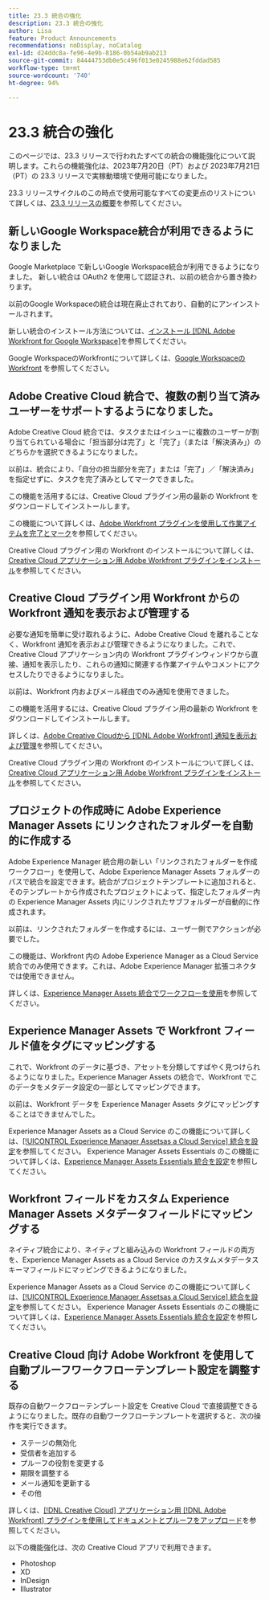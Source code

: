 ```yaml
---
title: 23.3 統合の強化
description: 23.3 統合の強化
author: Lisa
feature: Product Announcements
recommendations: noDisplay, noCatalog
exl-id: d24ddc8a-fe96-4e9b-8186-0b54ab9ab213
source-git-commit: 84444753db0e5c496f013e0245988e62fddad585
workflow-type: tm+mt
source-wordcount: '740'
ht-degree: 94%

---
```


# 23.3 統合の強化

このページでは、23.3 リリースで行われたすべての統合の機能強化について説明します。これらの機能強化は、2023年7月20日（PT）および 2023年7月21日（PT）の 23.3 リリースで実稼動環境で使用可能になりました。

23.3 リリースサイクルのこの時点で使用可能なすべての変更点のリストについて詳しくは、[23.3 リリースの概要](/help/quicksilver/product-announcements/product-releases/23.3-release-activity/23-3-release-overview.md)を参照してください。

## 新しいGoogle Workspace統合が利用できるようになりました

Google Marketplace で新しいGoogle Workspace統合が利用できるようになりました。 新しい統合は OAuth2 を使用して認証され、以前の統合から置き換わります。

以前のGoogle Workspaceの統合は現在廃止されており、自動的にアンインストールされます。

新しい統合のインストール方法については、[インストール [!DNL Adobe Workfront for Google Workspace]](/help/quicksilver/workfront-integrations-and-apps/workfront-for-g-suite/install-workfront-for-gsuite.md)を参照してください。

Google WorkspaceのWorkfrontについて詳しくは、[Google WorkspaceのWorkfront](/help/quicksilver/workfront-integrations-and-apps/workfront-for-g-suite/workfront-for-gsuite.md) を参照してください。

## Adobe Creative Cloud 統合で、複数の割り当て済みユーザーをサポートするようになりました。

Adobe Creative Cloud 統合では、タスクまたはイシューに複数のユーザーが割り当てられている場合に「担当部分は完了」と「完了」（または「解決済み」）のどちらかを選択できるようになりました。

以前は、統合により、「自分の担当部分を完了」または「完了」／「解決済み」を指定せずに、タスクを完了済みとしてマークできました。

この機能を活用するには、Creative Cloud プラグイン用の最新の Workfront をダウンロードしてインストールします。

この機能について詳しくは、[Adobe Workfront プラグインを使用して作業アイテムを完了とマーク](/help/quicksilver/workfront-integrations-and-apps/adobe-workfront-for-creative-cloud/wf-cc-complete.md)を参照してください。

Creative Cloud プラグイン用の Workfront のインストールについて詳しくは、[Creative Cloud アプリケーション用 Adobe Workfront プラグインをインストール](/help/quicksilver/workfront-integrations-and-apps/adobe-workfront-for-creative-cloud/wf-cc-install-toc.md)を参照してください。

## Creative Cloud プラグイン用 Workfront からの Workfront 通知を表示および管理する

必要な通知を簡単に受け取れるように、Adobe Creative Cloud を離れることなく、Workfront 通知を表示および管理できるようになりました。これで、Creative Cloud アプリケーション内の Workfront プラグインウィンドウから直接、通知を表示したり、これらの通知に関連する作業アイテムやコメントにアクセスしたりできるようになりました。

以前は、Workfront 内およびメール経由でのみ通知を使用できました。

この機能を活用するには、Creative Cloud プラグイン用の最新の Workfront をダウンロードしてインストールします。

詳しくは、[Adobe Creative Cloudから  [!DNL Adobe Workfront]  通知を表示および管理](/help/quicksilver/workfront-integrations-and-apps/adobe-workfront-for-creative-cloud/wf-cc-notifications.md)を参照してください。

Creative Cloud プラグイン用の Workfront のインストールについて詳しくは、[Creative Cloud アプリケーション用 Adobe Workfront プラグインをインストール](/help/quicksilver/workfront-integrations-and-apps/adobe-workfront-for-creative-cloud/wf-cc-install-toc.md)を参照してください。

<!--

## Improved experience when moving a document to a linked folder with drag and drop

We've added some transparency to the process of dragging and dropping a document into a linked folder. Now, the document that you moved to a linked folder remains in the document list until it has fully moved. The document options are disabled, but you can still open the document for view while it is moving. When the document has completed the transfer, it disappears from the document list, because it is now fully located in the linked folder.

Previously, documents would immediately disappear from the document list, before they had finished moving to the linked folder.

For more information, see [Link documents from external applications](/help/quicksilver/documents/adding-documents-to-workfront/link-documents-from-external-apps.md).

-->

## プロジェクトの作成時に Adobe Experience Manager Assets にリンクされたフォルダーを自動的に作成する

Adobe Experience Manager 統合用の新しい「リンクされたフォルダーを作成ワークフロー」を使用して、Adobe Experience Manager Assets フォルダーのパスで統合を設定できます。統合がプロジェクトテンプレートに追加されると、そのテンプレートから作成されたプロジェクトによって、指定したフォルダー内の Experience Manager Assets 内にリンクされたサブフォルダーが自動的に作成されます。

以前は、リンクされたフォルダーを作成するには、ユーザー側でアクションが必要でした。

この機能は、Workfront 内の Adobe Experience Manager as a Cloud Service 統合でのみ使用できます。これは、Adobe Experience Manager 拡張コネクタでは使用できません。

詳しくは、[Experience Manager Assets 統合でワークフローを使用](/help/quicksilver/documents/adobe-workfront-for-experience-manager-assets-essentials/use-aem-workflows.md)を参照してください。

## Experience Manager Assets で Workfront フィールド値をタグにマッピングする

これで、Workfront のデータに基づき、アセットを分類してすばやく見つけられるようになりました。Experience Manager Assets の統合で、Workfront でこのデータをメタデータ設定の一部としてマッピングできます。

以前は、Workfront データを Experience Manager Assets タグにマッピングすることはできませんでした。

Experience Manager Assets as a Cloud Service のこの機能について詳しくは、[[!UICONTROL Experience Manager Assetsas a Cloud Service] 統合を設定](/help/quicksilver/administration-and-setup/configure-integrations/configure-aacs-integration.md)を参照してください。
Experience Manager Assets Essentials のこの機能について詳しくは、[Experience Manager Assets Essentials 統合を設定](/help/quicksilver/documents/adobe-workfront-for-experience-manager-assets-essentials/setup-asset-essentials.md)を参照してください。

## Workfront フィールドをカスタム Experience Manager Assets メタデータフィールドにマッピングする

ネイティブ統合により、ネイティブと組み込みの Workfront フィールドの両方を、Experience Manager Assets as a Cloud Service のカスタムメタデータスキーマフィールドにマッピングできるようになりました。

Experience Manager Assets as a Cloud Service のこの機能について詳しくは、[[!UICONTROL Experience Manager Assetsas a Cloud Service] 統合を設定](/help/quicksilver/administration-and-setup/configure-integrations/configure-aacs-integration.md)を参照してください。
Experience Manager Assets Essentials のこの機能について詳しくは、[Experience Manager Assets Essentials 統合を設定](/help/quicksilver/documents/adobe-workfront-for-experience-manager-assets-essentials/setup-asset-essentials.md)を参照してください。

## Creative Cloud 向け Adobe Workfront を使用して自動プルーフワークフローテンプレート設定を調整する

既存の自動ワークフローテンプレート設定を Creative Cloud で直接調整できるようになりました。既存の自動ワークフローテンプレートを選択すると、次の操作を実行できます。

* ステージの無効化
* 受信者を追加する
* プルーフの役割を変更する
* 期限を調整する
* メール通知を更新する
* その他

詳しくは、[&#x200B; [!DNL Creative Cloud]  アプリケーション用  [!DNL Adobe Workfront]  プラグインを使用してドキュメントとプルーフをアップロード](/help/quicksilver/workfront-integrations-and-apps/adobe-workfront-for-creative-cloud/wf-cc-docs-proofs-toc.md)を参照してください。

以下の機能強化は、次の Creative Cloud アプリで利用できます。

* Photoshop
* XD
* InDesign
* Illustrator
